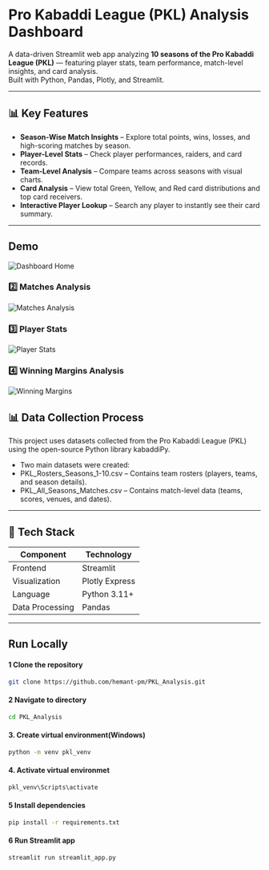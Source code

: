 #  Pro Kabaddi League (PKL) Analysis Dashboard

A data-driven Streamlit web app analyzing **10 seasons of the Pro Kabaddi League (PKL)** — featuring player stats, team performance, match-level insights, and card analysis.  
Built with Python, Pandas, Plotly, and Streamlit.

---

## 📊 Key Features

-  **Season-Wise Match Insights** – Explore total points, wins, losses, and high-scoring matches by season.  
-  **Player-Level Stats** – Check player performances, raiders, and card records.  
-  **Team-Level Analysis** – Compare teams across seasons with visual charts.  
-  **Card Analysis** – View total Green, Yellow, and Red card distributions and top card receivers.  
-  **Interactive Player Lookup** – Search any player to instantly see their card summary.

---
## Demo
![Dashboard Home](assets/screenshots/dashboard_home.png)

### 2️⃣ Matches Analysis
![Matches Analysis](assets/screenshots/matches_analysis.png)

### 3️⃣ Player Stats
![Player Stats](assets/screenshots/player_stats.png)

### 4️⃣ Winning Margins Analysis
![Winning Margins](assets/screenshots/winning_margins.png)

## 📊 Data Collection Process

This project uses datasets collected from the Pro Kabaddi League (PKL) using the open-source Python library kabaddiPy.
- Two main datasets were created:
 - PKL_Rosters_Seasons_1-10.csv – Contains team rosters (players, teams, and season details).
 - PKL_All_Seasons_Matches.csv – Contains match-level data (teams, scores, venues, and dates).

---

## 🧰 Tech Stack

| Component | Technology |
|------------|-------------|
| Frontend | Streamlit |
| Visualization | Plotly Express |
| Language | Python 3.11+ |
| Data Processing | Pandas |

---

##  Run Locally
#### 1️ Clone the repository
```bash
git clone https://github.com/hemant-pm/PKL_Analysis.git
```
#### 2 Navigate to directory
```bash
cd PKL_Analysis
```
#### 3. Create virtual environment(Windows)
```bash
python -m venv pkl_venv
```
#### 4. Activate virtual environmet
```bash
pkl_venv\Scripts\activate
```
#### 5 Install dependencies
```bash
pip install -r requirements.txt
```
#### 6 Run Streamlit app
```bash
streamlit run streamlit_app.py
```


